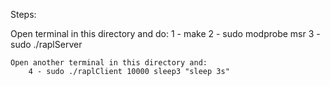 Steps:

Open terminal in this directory and do:
    1 - make
    2 - sudo modprobe msr
    3 - sudo ./raplServer

    Open another terminal in this directory and:
        4 - sudo ./raplClient 10000 sleep3 "sleep 3s"
